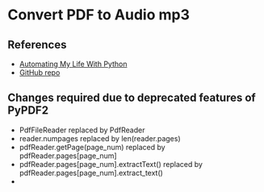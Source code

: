 # Convert PDF to Audio mp3
## References
* [Automating My Life With Python](https://www.youtube.com/watch?v=LXsdt6RMNfY)
* [GitHub repo](https://github.com/TiffinTech/python-pdf-audo)
## Changes required due to deprecated features of PyPDF2
* PdfFileReader replaced by PdfReader
* reader.numpages replaced by len(reader.pages)
* pdfReader.getPage(page_num) replaced by pdfReader.pages[page_num]
* pdfReader.pages[page_num].extractText() replaced by pdfReader.pages[page_num].extract_text()
* 